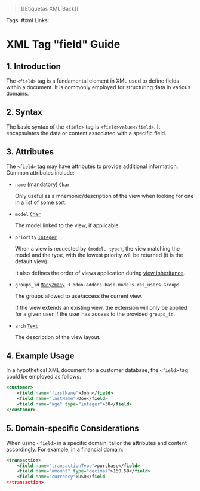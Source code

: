 > [[Etiquetas XML|Back]]

Tags: #xml
Links: 
# XML Tag "field" Guide

## 1. Introduction

The `<field>` tag is a fundamental element in XML used to define fields within a document. It is commonly employed for structuring data in various domains.

## 2. Syntax

The basic syntax of the `<field>` tag is `<field>value</field>`. It encapsulates the data or content associated with a specific field.

## 3. Attributes

The `<field>` tag may have attributes to provide additional information. Common attributes include:

- `name` (mandatory) [`Char`](https://www.odoo.com/documentation/16.0/es/developer/reference/backend/orm.html#odoo.fields.Char "odoo.fields.Char")
    
    Only useful as a mnemonic/description of the view when looking for one in a list of some sort.
    
- `model` [`Char`](https://www.odoo.com/documentation/16.0/es/developer/reference/backend/orm.html#odoo.fields.Char "odoo.fields.Char")
    
    The model linked to the view, if applicable.
    
- `priority` [`Integer`](https://www.odoo.com/documentation/16.0/es/developer/reference/backend/orm.html#odoo.fields.Integer "odoo.fields.Integer")
    
    When a view is requested by `(model, type)`, the view matching the model and the type, with the lowest priority will be returned (it is the default view).
    
    It also defines the order of views application during [view inheritance](https://www.odoo.com/documentation/16.0/es/developer/reference/backend/views.html#reference-views-inheritance).
    
- `groups_id` [`Many2many`](https://www.odoo.com/documentation/16.0/es/developer/reference/backend/orm.html#odoo.fields.Many2many "odoo.fields.Many2many") -> `odoo.addons.base.models.res_users.Groups`
    
    The groups allowed to use/access the current view.
    
    If the view extends an existing view, the extension will only be applied for a given user if the user has access to the provided `groups_id`.
    
- `arch` [`Text`](https://www.odoo.com/documentation/16.0/es/developer/reference/backend/orm.html#odoo.fields.Text "odoo.fields.Text")
    
    The description of the view layout.

## 4. Example Usage

In a hypothetical XML document for a customer database, the `<field>` tag could be employed as follows:


```xml
<customer>
	<field name="firstName">John</field>
	<field name="lastName">Doe</field>
	<field name="age" type="integer">30</field>
</customer>
```

## 5. Domain-specific Considerations

When using `<field>` in a specific domain, tailor the attributes and content accordingly. For example, in a financial domain:


```xml
<transaction>
	<field name="transactionType">purchase</field>
	<field name="amount" type="decimal">150.50</field>
	<field name="currency">USD</field
</transaction>
```